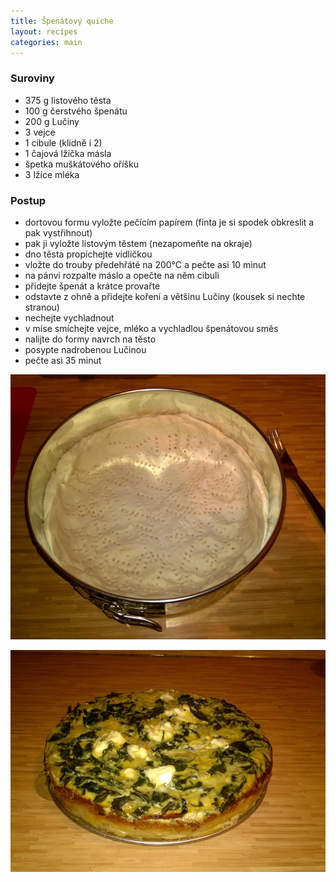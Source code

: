 ```yaml
---
title: Špenátový quiche
layout: recipes
categories: main
---
```


### Suroviny
 - 375 g listového těsta
 - 100 g čerstvého špenátu
 - 200 g Lučiny
 - 3 vejce
 - 1 cibule (klidně i 2)
 - 1 čajová lžička másla
 - špetka muškátového oříšku
 - 3 lžíce mléka

### Postup
- dortovou formu vyložte pečícím papírem (finta je si spodek obkreslit a pak vystřihnout)
- pak ji vyložte listovým těstem (nezapomeňte na okraje)
- dno těsta propíchejte vidličkou
- vložte do trouby předehřáté na 200°C a pečte asi 10 minut
- na pánvi rozpalte máslo a opečte na něm cibuli
- přidejte špenát a krátce provařte
- odstavte z ohně a přidejte koření a většinu Lučiny (kousek si nechte stranou)
- nechejte vychladnout
- v míse smíchejte vejce, mléko a vychladlou špenátovou směs
- nalijte do formy navrch na těsto
- posypte nadrobenou Lučinou
- pečte asi 35 minut


![Propíchané těsto](/fotky/spenatovy-quiche-1.jpg)

![Hotovo](/fotky/spenatovy-quiche-2.jpg)

